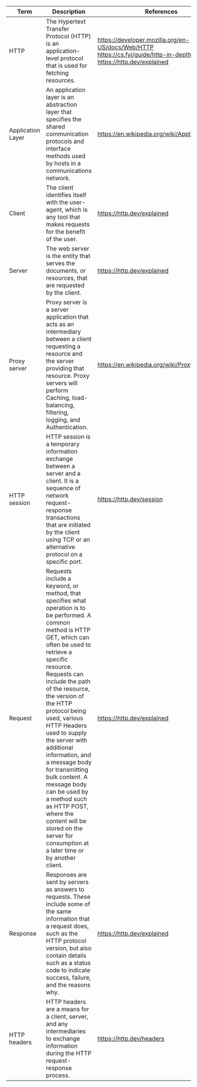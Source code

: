 | Term | Description | References |
| ---- | ----------- | ---------- | 
| HTTP | The Hypertext Transfer Protocol (HTTP) is an application-level protocol that is used for fetching resources. | https://developer.mozilla.org/en-US/docs/Web/HTTP </br> https://cs.fyi/guide/http-in-depth </br> https://http.dev/explained |
| Application Layer | An application layer is an abstraction layer that specifies the shared communication protocols and interface methods used by hosts in a communications network. | https://en.wikipedia.org/wiki/Application_layer |
| Client | The client identifies itself with the user-agent, which is any tool that makes requests for the benefit of the user. | https://http.dev/explained | 
| Server | The web server is the entity that serves the documents, or resources, that are requested by the client. | https://http.dev/explained |
| Proxy server | Proxy server is a server application that acts as an intermediary between a client requesting a resource and the server providing that resource. Proxy servers will perform Caching, load-balancing, filtering, logging, and Authentication. | https://en.wikipedia.org/wiki/Proxy_server |
| HTTP session | HTTP session is a temporary information exchange between a server and a client. It is a sequence of network request-response transactions that are initiated by the client using TCP or an alternative protocol on a specific port. | https://http.dev/session | 
| Request | Requests include a keyword, or method, that specifies what operation is to be performed. A common method is HTTP GET, which can often be used to retrieve a specific resource. Requests can include the path of the resource, the version of the HTTP protocol being used, various HTTP Headers used to supply the server with additional information, and a message body for transmitting bulk content. A message body can be used by a method such as HTTP POST, where the content will be stored on the server for consumption at a later time or by another client. | https://http.dev/explained |
| Response | Responses are sent by servers as answers to requests. These include some of the same information that a request does, such as the HTTP protocol version, but also contain details such as a status code to indicate success, failure, and the reasons why. | https://http.dev/explained | 
| HTTP headers | HTTP headers are a means for a client, server, and any intermediaries to exchange information during the HTTP request-response process. | https://http.dev/headers | 
